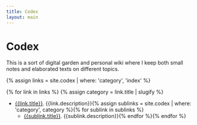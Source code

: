 ```yaml
---
title: Codex
layout: main
---
```


# Codex

This is a sort of digital garden and personal wiki where I keep both small notes and elaborated texts on different topics. 
 
{% assign links = site.codex | where: 'category', 'index' %}

{% for link in links %} {% assign category = link.title | slugify %}
- [{{link.title}}]({{link.url}}). {{link.description}}{% assign sublinks = site.codex | where: 'category', category %}{% for sublink in sublinks %}
  - [{{sublink.title}}]({{sublink.url}}). {{sublink.description}}{% endfor %}{% endfor %}
